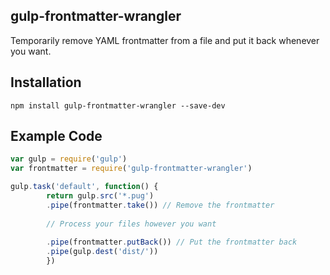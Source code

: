gulp-frontmatter-wrangler
---

Temporarily remove YAML frontmatter from a file and put it back whenever you want.

## Installation

`npm install gulp-frontmatter-wrangler --save-dev`

## Example Code

```javascript
var gulp = require('gulp')
var frontmatter = require('gulp-frontmatter-wrangler')

gulp.task('default', function() {
		return gulp.src('*.pug')
		.pipe(frontmatter.take()) // Remove the frontmatter
		
		// Process your files however you want
		
		.pipe(frontmatter.putBack()) // Put the frontmatter back
		.pipe(gulp.dest('dist/'))
		})
```

